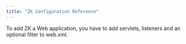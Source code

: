 ```yaml
---
title: "ZK Configuration Reference"
---
```


To add ZK a Web application, you have to add servlets, listeners and an optional filter to web.xml.

